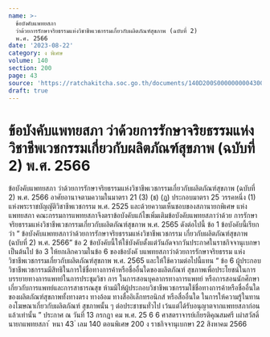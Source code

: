 ```yaml
---
name: >-
  ข้อบังคับแพทยสภา
  ว่าด้วยการรักษาจริยธรรมแห่งวิชาชีพเวชกรรมเกี่ยวกับผลิตภัณฑ์สุขภาพ (ฉบับที่ 2) 
  พ.ศ. 2566
date: '2023-08-22'
category: ง พิเศษ
volume: 140
section: 200
page: 43
source: 'https://ratchakitcha.soc.go.th/documents/140D200S0000000004300.pdf'
draft: true
---
```


# ข้อบังคับแพทยสภา ว่าด้วยการรักษาจริยธรรมแห่งวิชาชีพเวชกรรมเกี่ยวกับผลิตภัณฑ์สุขภาพ (ฉบับที่ 2)  พ.ศ. 2566

ข้อบังคับแพทยสภา ว่าด้วยการรักษาจริยธรรมแห่งวิชาชีพเวชกรรมเกี่ยวกับผลิตภัณฑ์สุขภาพ (ฉบับที่ 2) พ.ศ. 2566 อาศัยอานาจตามความในมาตรา 21 (3) (ช) (ฎ) ประกอบมาตรา 25 วรรคหนึ่ง (1) แห่งพระราชบัญญัติวิชาชีพเวชกรรม พ.ศ. 2525 และด้วยความเห็นชอบของสภานายกพิเศษ แห่งแพทยสภา คณะกรรมการแพทยสภาจึงตราข้อบังคับแก้ไขเพิ่มเติมข้อบังคับแพทยสภาว่าด้วย การรักษาจริยธรรมแห่งวิชาชีพเวชกรรมเกี่ยวกับผลิตภัณฑ์สุขภาพ พ.ศ. 2565 ดังต่อไปนี้ ข้อ 1 ข้อบังคับนี้เรียกว่า “ ข้อบังคับแพทยสภาว่าด้วยการรักษาจริยธรรมแห่งวิชาชีพเวชกรรม เกี่ยวกับผลิตภัณฑ์สุขภาพ (ฉบับที่ 2) พ.ศ. 2566” ข้อ 2 ข้อบังคับนี้ให้ใช้บังคับตั้งแต่วันถัดจากวันประกาศในราชกิจจานุเบกษาเป็นต้นไป ข้อ 3 ให้ยกเลิกความในข้อ 6 ของข้อบังคั บแพทยสภาว่าด้วยการรักษาจริยธรรม แห่งวิชาชีพเวชกรรมเกี่ยวกับผลิตภัณฑ์สุขภาพ พ.ศ. 2565 และให้ใช้ความต่อไปนี้แทน “ ข้อ 6 ผู้ประกอบวิชาชีพเวชกรรมมีสิทธิในการใช้ชื่อทางการค้าหรือชื่ออื่นใดของผลิตภัณฑ์ สุขภาพเพื่อประโยชน์ในการบรรยายทางการแพทย์ในการประชุมวิชา การ ในการสอนบุคลากรทางการแพทย์ หรือการสอนนักศึกษาเกี่ยวกับการแพทย์และการสาธารณสุข ห้ามมิให้ผู้ประกอบวิชาชีพเวชกรรมใช้ชื่อทางการค้าหรือชื่ออื่นใดของผลิตภัณฑ์สุขภาพทั้งทางตรง ทางอ้อม ทางสื่ออิเล็กทรอนิกส์ หรือสื่ออื่นใด ในการให้ความรู้ในทานองโฆษณาเกี่ยวกับผลิตภัณฑ์ สุขภาพนั้น ๆ ต่อประชาชนทั่วไป เว้นแต่ได้รับอนุญาตจากแพทยสภาก่อนแล้วเท่านั้น ” ประกาศ ณ วันที่ 13 กรกฎา คม พ.ศ. 25 6 6 ศาสตราจารย์เกียรติคุณสมศรี เผ่าสวัสดิ์ นายกแพทยสภา ้ หนา 43 ่ เลม 140 ตอนพิเศษ 200 ง ราชกิจจานุเบกษา 22 สิงหาคม 2566
